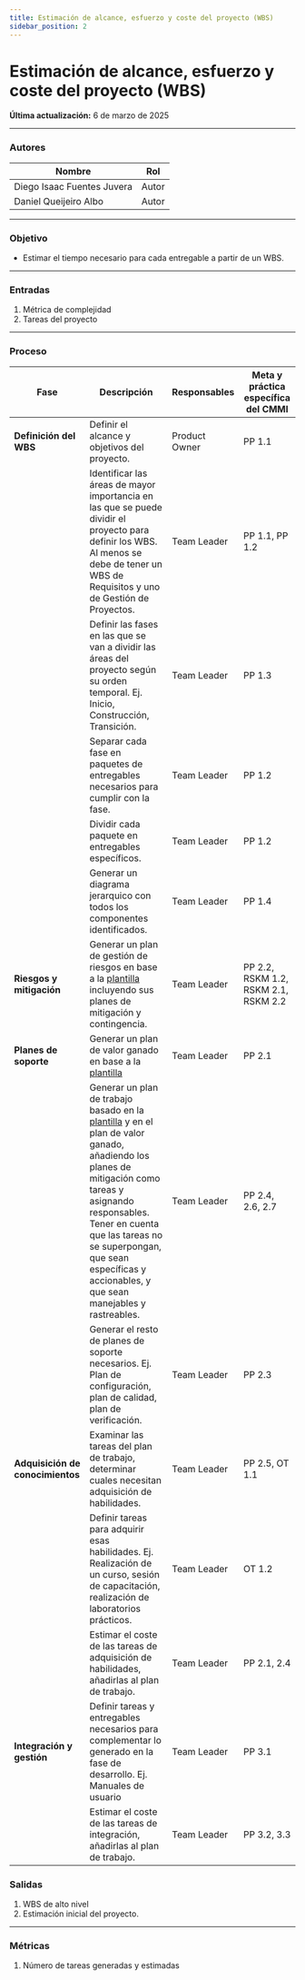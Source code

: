 ```yaml
---
title: Estimación de alcance, esfuerzo y coste del proyecto (WBS)
sidebar_position: 2
---
```


# Estimación de alcance, esfuerzo y coste del proyecto (WBS)

**Última actualización:** 6 de marzo de 2025

---

### Autores
| Nombre                            | Rol       |
| --------------------------------- | --------- |
| Diego Isaac Fuentes Juvera        | Autor     |
| Daniel Queijeiro Albo             | Autor     |


---


### Objetivo

* Estimar el tiempo necesario para cada entregable a partir de un WBS.
---

### Entradas

1. Métrica de complejidad
2. Tareas del proyecto
      
---

### Proceso

| Fase              | Descripción                                                   | Responsables           | Meta y práctica específica del CMMI |
| ----------------- | ------------------------------------------------------------- | ---------------------- | ----------------------------------- |
| **Definición del WBS** | Definir el alcance y objetivos del proyecto. | Product Owner | PP 1.1 |
| | Identificar las áreas de mayor importancia en las que se puede dividir el proyecto para definir los WBS. Al menos se debe de tener un WBS de Requisitos y uno de Gestión de Proyectos. | Team Leader | PP 1.1, PP 1.2 |
| |  Definir las fases en las que se van a dividir las áreas del proyecto según su orden temporal. Ej. Inicio, Construcción, Transición. | Team Leader | PP 1.3 |
| | Separar cada fase en paquetes de entregables necesarios para cumplir con la fase. | Team Leader | PP 1.2 |
| | Dividir cada paquete en entregables específicos. | Team Leader | PP 1.2 |
| | Generar un diagrama jerarquico con todos los componentes identificados. | Team Leader | PP 1.4 |
| **Riesgos y mitigación** | Generar un plan de gestión de riesgos en base a la [plantilla](https://docs.google.com/spreadsheets/d/1ASpVrD2yAUDSG3F0yN3xRMQW_yR_ykhLwBdV2hSwv5Y/edit?gid=1649452852#gid=1649452852) incluyendo sus planes de mitigación y contingencia. | Team Leader | PP 2.2, RSKM 1.2, RSKM 2.1, RSKM 2.2 |
| **Planes de soporte** | Generar un plan de valor ganado en base a la [plantilla](https://docs.google.com/spreadsheets/d/1ASpVrD2yAUDSG3F0yN3xRMQW_yR_ykhLwBdV2hSwv5Y/edit?gid=959593645#gid=959593645) | Team Leader | PP 2.1 |
|| Generar un plan de trabajo basado en la [plantilla](https://docs.google.com/spreadsheets/d/1ASpVrD2yAUDSG3F0yN3xRMQW_yR_ykhLwBdV2hSwv5Y/edit?gid=1482751787#gid=1482751787) y en el plan de valor ganado, añadiendo los planes de mitigación como tareas y asignando responsables. Tener en cuenta que las tareas no se superpongan, que sean específicas y accionables, y que sean manejables y rastreables. | Team Leader | PP 2.4, 2.6, 2.7 |
|| Generar el resto de planes de soporte necesarios. Ej. Plan de configuración, plan de calidad, plan de verificación. | Team Leader | PP 2.3 |
| **Adquisición de conocimientos** | Examinar las tareas del plan de trabajo, determinar cuales necesitan adquisición de habilidades. | Team Leader | PP 2.5, OT 1.1 |
| | Definir tareas para adquirir esas habilidades. Ej. Realización de un curso, sesión de capacitación, realización de laboratorios prácticos. | Team Leader | OT 1.2 |
| | Estimar el coste de las tareas de adquisición de habilidades, añadirlas al plan de trabajo. | Team Leader | PP 2.1, 2.4 | 
| **Integración y gestión** | Definir tareas y entregables necesarios para complementar lo generado en la fase de desarrollo. Ej. Manuales de usuario | Team Leader | PP 3.1 |
| | Estimar el coste de las tareas de integración, añadirlas al plan de trabajo. | Team Leader | PP 3.2, 3.3 | 

 

### Salidas

1. WBS de alto nivel
2. Estimación inicial del proyecto.

---

### Métricas

1. Número de tareas generadas y estimadas
